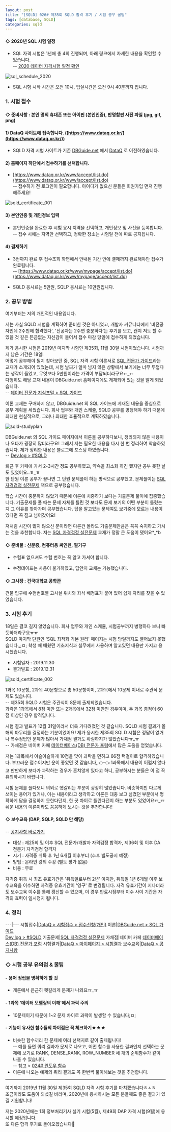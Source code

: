 ```yaml
---
layout: post
title: "[SQLD] 026# 제35회 SQLD 합격 후기 / 시험 공부 꿀팁"
tags: [database, SQLD]
categories: sqld
---
```




#### ◇ 2020년 SQL 시험 일정  

- SQL 자격 시험은 1년에 총 4회 진행되며, 아래 링크에서 자세한 내용을 확인할 수 있습니다.  
-- [2020 데이터 자격시험 일정 확인](https://www.dataq.or.kr/www/accept/schedule.do)  

![sql_schedule_2020](https://drive.google.com/uc?id=15v6_aNNjZhg11iJ0eLs-pnLqt4wcXSNb)  

- SQL 시험 시작 시간은 오전 10시, 입실시간은 오전 9시 40분까지 입니다.


### 1. 시험 접수  

#### ◇ 준비사항 : 본인 명의 휴대폰 또는 아이핀 (본인인증), 반명함판 사진 파일 (jpg, gif, png)  

#### 1) DataQ 사이트에 접속합니다. ([https://www.dataq.or.kr/](https://www.dataq.or.kr/))

- SQLD 자격 시험 사이트가 기존 [DBGuide.net](http://www.dbguide.net/) 에서 [DataQ](https://www.dataq.or.kr/) 로 이전하였습니다.  

#### 2) 홈페이지 하단에서 접수하기를 선택합니다.  

- [https://www.dataq.or.kr/www/accept/list.do](https://www.dataq.or.kr/www/accept/list.do)  
-- 접수하기 전 로그인이 필요합니다. 아이디가 없으신 분들은 회원가입 먼저 진행해주세요!

![sqld_certificate_001](https://drive.google.com/uc?id=1JAoMj6niTI8BWJllwn_NTDxKIImG2izV)  

#### 3) 본인인증 및 개인정보 입력  

- 본인인증을 완료한 후 시험 응시 지역을 선택하고, 개인정보 및 사진을 등록합니다.  
-- 접수 시에는 지역만 선택하고, 정확한 장소는 시험일 전에 따로 공지됩니다.  

#### 4) 결제하기  

- 3번까지 완료 후 접수조회 화면에서 안내된 기간 안에 결제까지 완료해야만 접수가 완료됩니다.  
-- [https://www.dataq.or.kr/www/mypage/accept/list.do](https://www.dataq.or.kr/www/mypage/accept/list.do)  

- SQLD 응시료는 5만원, SQLP 응시료는 10만원입니다.  


### 2. 공부 방법  

여기부터는 저의 개인적인 내용입니다.  

저는 사실 SQLD 시험을 계획하여 준비한 것은 아니었고, 개발자 커뮤니티에서 '비전공자인데 2주만에 합격했다', '전공자는 2주면 충분하다'는 후기를 보고, 왠지 저도 할 수 있을 것 같은 뜬금없는 자신감이 들어서 접수 마감 당일에 접수하게 되었습니다.  

제가 응시한 시험은 2019년 마지막 시험인 제35회, 11월 30일 시험이었습니다. 시험까지 남은 기간은 18일!  
어떻게 공부해야 될지 찾아보던 중, SQL 자격 시험 이론서로 [SQL 전문가 가이드](https://book.naver.com/bookdb/book_detail.nhn?bid=6379151)라는 교재가 소개되어 있었는데, 시험 날짜가 얼마 남지 않은 상황에서 보기에는 너무 두껍다는 생각이 들었고, 무엇보다 5만원이라는 가격이 부담되더라구요ㅠ_ㅠ  
다행히도 해당 교재 내용이 DBGuide.net 홈페이지에도 게재되어 있는 것을 알게 되었습니다.  
-- [데이터 전문가 지식포털 > SQL 가이드](http://www.dbguide.net/db.db?cmd=view&boardUid=148404&boardConfigUid=9&categoryUid=216&boardIdx=132&boardStep=1)  

이론 교재는 구매하지 않고, DBGuide.net 의 SQL 가이드에 게재된 내용을 중심으로 공부 계획을 세웠습니다. 회사 업무와 개인 스케쥴, SQLD 공부를 병행해야 하기 때문에 최대한 현실적으로, 그러나 최대한 효율적으로 계획하였습니다.  

![sqld-studyplan](https://drive.google.com/uc?id=1MMjND8sKgVJLTN7rz8QpfBqxRyY-WLQo)  

DBGuide.net 의 SQL 가이드 페이지에서 이론을 공부하다보니, 정리되지 않은 내용이나 오타가 굉장히 많더라구요! 그래서 저는 필요한 내용을 다시 한 번 정리하여 학습하였습니다. 제가 정리한 내용은 블로그에 포스팅 하였습니다.  
-- [Dev.log > #SQLD](https://devdhjo.github.io/tags/#SQLD)  

퇴근 후 카페에 가서 2-3시간 정도 공부하였고, 약속을 최소화 하긴 했지만 공부 못한 날도 있었어요..ㅎ_ㅎ  
한 단원 이론 공부가 끝나면 그 단원 문제풀이 하는 방식으로 공부했고, 문제풀이는 [SQL 자격검정 실전문제](https://book.naver.com/bookdb/book_detail.nhn?bid=11346202) 책으로 공부했습니다.  

학습 시간이 충분하지 않았기 때문에 이론에 치중하기 보다는 기출문제 풀이에 집중했습니다. 기출문제를 풀 때는 문제 자체를 틀린 것 보다도 문제 보기의 어떤 부분이 틀렸는지 그 이유를 찾아가며 공부했습니다. 답을 알고있는 문제여도 보기중에 모르는 내용이 있다면 꼭 짚고 넘어갔어요!  

저처럼 시간이 많지 않으신 분이라면 다른건 몰라도 기출문제만큼은 꼭꼭 숙지하고 가시는 것을 추천합니다. 저는 [SQL 자격검정 실전문제](https://book.naver.com/bookdb/book_detail.nhn?bid=11346202) 교재가 정말 큰 도움이 됐어요\*_\*b  



#### ◇ 준비물 : 신분증, 컴퓨터용 싸인펜, 필기구  

- 수험표 없으셔도 수험 번호는 꼭 알고 가셔야 합니다.  

- 수정테이프는 사용이 불가하였고, 답안지 교체는 가능했습니다.  

#### ◇ 고사장 : 건국대학교 공학관  

건물 입구에 수험번호별 고사실 위치와 좌석 배정표가 붙어 있어 쉽게 자리를 찾을 수 있었습니다.  

### 3. 시험 후기  

18일은 결코 길지 않았습니다. 회사 업무와 개인 스케쥴, 시험공부까지 병행하다 보니 빠듯하더라구요ㅠㅠ  
SQLD 마지막 단원인 'SQL 최적화 기본 원리' 페이지는 시험 당일까지도 열어보지 못했습니다,,;ㅁ; 학생 때 배웠던 기초지식과 실무에서 사용하며 알고있던 내용만 가지고 응시했습니다.  

- 시험일자 : 2019.11.30  
- 결과발표 : 2019.12.31  

![sqld_certificate_002](https://drive.google.com/uc?id=1ery4q7IrBTebQuM6OMRyNclq-0P5vmlG)  

1과목 10문항, 2과목 40문항으로 총 50문항이며, 2과목에서 10문제 이내로 주관식 문제도 있습니다.  
-- 제35회 SQLD 시험은 주관식이 8문제 출제되었습니다.  
과락은 1과목에서 8점 미만 또는 2과목에서 32점 미만인 경우이며, 두 과목 총점이 60점 이상인 경우 합격입니다.  

시험 결과 발표가 12월 31일이라서 더욱 기다려졌던 것 같습니다. SQLD 시험 결과가 올해의 마무리를 결정하는 기분이었어요! 제가 응시한 제35회 SQLD 시험은 정답이 없거나 복수정답인 문제가 많아서 가채점 결과도 확실하지가 않았습니다ㅠ_ㅠ  
-- 가채점은 네이버 카페 [데이터베이스(DB) 전문가 포럼](https://cafe.naver.com/sqlpd)에서 많은 도움을 얻었습니다.  

저는 1과목에서 아슬아슬하게 10점을 맞아 과락을 면하고 66점 턱걸이로 합격하였습니다. 부끄러운 점수이지만 운이 좋았던 것 같습니다,,👉👈 1과목에서 내용이 어렵지 않다고 만만하게 보다가 과락하는 경우가 흔치않게 있다고 하니, 공부하시는 분들은 이 점 꼭 유의하시기 바랍니다.  

시험 문제를 풀다보니 의외로 헷갈리는 부분이 굉장히 많았습니다. 비슷하지만 다르게 쓰이는 용어가 있거나, 아는 내용이라고 생각하고 이론은 대충 보고 넘겼던 부분에서 명확하게 답을 결정하지 못한다던지, 한 끗 차이로 틀린다던지 하는 부분도 있었어요ㅠ_ㅠ 쉬운 내용의 이론이라도 꼼꼼하게 보시는 것을 추천합니다!  

#### ◇ 보수교육 (DAP, SQLP, SQLD 만 해당)  

-- [공지사항 바로가기](https://www.dataq.or.kr/www/board/view.do?bbsattrSeq=1&bbsSeq=201642)  

- 대상 : 제25회 및 이후 SQL 전문가/개발자 자격검정 합격자, 제36회 및 이후 DA 전문가 자격검정 합격자  
- 시기 : 자격증 취득 후 1년 6개월 이후부터 (추후 별도공지 예정)  
- 방법 : 온라인 강의 수강 (별도 평가 없음)  
- 비용 : 무료  

자격증 취득 시 최초 유효기간은 '취득일로부터 2년' 이지만, 취득일 1년 6개월 이후 보수교육을 이수하면 자격증 유효기간이 '영구' 로 변경됩니다. 자격 유효기간이 지나더라도 보수교육 이수를 통해 갱신할 수 있으며, 이 경우 만료시점부터 이수 사이 기간은 자격의 효력이 일시정지 됩니다.  


### 4. 정리  

---|---
시험접수|[DataQ > 시험접수 > 접수신청(개인)](https://www.dataq.or.kr/www/accept/list.do)
이론|[DBGuide.net > SQL 가이드](http://www.dbguide.net/db.db?cmd=view&boardUid=148404&boardConfigUid=9&categoryUid=216&boardIdx=132&boardStep=1)  <br>[Dev.log > #SQLD](https://devdhjo.github.io/tags/#SQLD)
기출문제|[SQL 자격검정 실전문제](https://book.naver.com/bookdb/book_detail.nhn?bid=11346202)
가채점|네이버 카페 [데이터베이스(DB) 전문가 포럼](https://cafe.naver.com/sqlpd)
시험결과|[DataQ > 마이페이지 > 시험결과](https://www.dataq.or.kr/www/mypage/accept/result.do)
보수교육|[DataQ > 공지사항](https://www.dataq.or.kr/www/board/view.do?bbsattrSeq=1&bbsSeq=201642)

### ◇ 시험 공부 유의점 & 꿀팁  

#### - 용어 정립을 명확하게 할 것  

- 개론에서 은근히 헷갈리게 문제가 나와요ㅠ_ㅠ  

#### - 1과목 '데이터 모델링의 이해'에서 과락 주의  

- 10문제이기 때문에 1~2 문제 차이로 과락이 발생할 수 있습니다;ㅁ;  

#### - 기능이 유사한 함수들의 차이점은 꼭 체크하기★★★  

- 비슷한 함수끼리 한 문제에 여러 선택지로 같이 출제됩니다!  
-- 예를 들면 쿼리 결과가 문제로 나오고, 어떤 함수를 사용한 결과인지 선택하는 문제에 보기로 RANK, DENSE_RANK, ROW_NUMBER 세 개의 순위함수가 같이 나올 수 있습니다.  
-- 참고 > [024# 윈도우 함수](https://devdhjo.github.io/sqld/2019/11/27/database-sqld-023.html)  
- 이론에 나오는 예제의 쿼리 결과도 꼭 한번씩 풀이해보는 것을 추천합니다.  

---

여기까지 2019년 11월 30일 제35회 SQLD 자격 시험 후기를 마치겠습니다ㅎㅅㅎ  
조금이라도 도움이 되셨길 바라며, 2020년에 응시하시는 모든 분들께도 좋은 결과가 있길 기원합니다!  

저는 2020년에는 1회 정보처리기사 실기 시험(5월), 제49회 DAP 자격 시험(9월)에 응시할 예정입니다.  
또 다른 합격 후기로 돌아오겠습니다👋  
